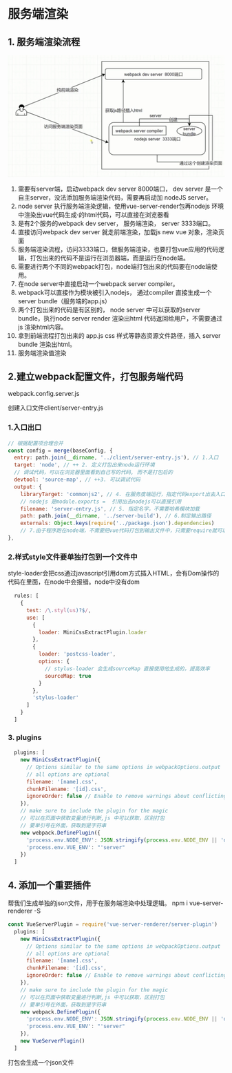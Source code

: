
# 服务端渲染

## 1. 服务端渲染流程
![原理图](https://github.com/FanWorldBegin/vue-ssr/blob/master/images/27.1.jpeg)

1. 需要有server端，启动webpack dev server 8000端口， dev server 是一个自主server，没法添加服务端渲染代码，需要再启动加 nodeJS server。
2. node server 执行服务端渲染逻辑，使用vue-server-render包再nodejs 环境中渲染出vue代码生成·的html代码，可以直接在浏览器看
3. 是有2个服务的webpack dev server， 服务端渲染， server 3333端口。 
4. 直接访问webpack dev server 就走前端渲染，加载js new vue 对象，渲染页面
5. 服务端渲染流程，访问3333端口，做服务端渲染，也要打包vue应用的代码逻辑，打包出来的代码不是运行在浏览器端，而是运行在node端。
6. 需要进行两个不同的webpack打包，node端打包出来的代码要在node端使用。
7. 在node server中直接启动一个webpack server compiler。
8. webpack可以直接作为模块被引入nodejs， 通过compiler 直接生成一个server bundle（服务端的app.js）
9. 两个打包出来的代码是有区别的， node server 中可以获取的server bundle，执行node server render 渲染出html 代码返回给用户，不需要通过js 渲染html内容。
10. 拿到前端流程打包出来的 app.js css 样式等静态资源文件路径，插入 server bundle 渲染出html。
11. 服务端渲染值渲染

## 2.建立webpack配置文件，打包服务端代码
webpack.config.server.js

创建入口文件client/server-entry.js
### 1.入口出口
```javascript
// 根据配置项合理合并
const config = merge(baseConfig, {
  entry: path.join(__dirname, '../client/server-entry.js'), // 1.入口
  target: 'node', // ++ 2. 定义打包出来node运行环境
  // 调试代码，可以在浏览器里面看到自己写的代码, 而不是打包后的
  devtool: 'source-map', // ++3. 可以调试代码
  output: {
    libraryTarget: 'commonjs2', // 4. 在服务度端运行，指定代码export出去入口怎样
    // nodejs 是module.exports =  引用出去nodejs可以直接引用
    filename: 'server-entry.js', // 5. 指定名字，不需要哈希模块加载
    path: path.join(__dirname, '../server-build'), // 6.制定输出路径
    externals: Object.keys(require('../package.json').dependencies)
    // 7.由于程序跑在node端，不需要把vue代码打包到输出文件中，只需要require就可以 (npm i vue -D)
},
```

### 2.样式style文件要单独打包到一个文件中
style-loader会把css通过javascript引用dom方式插入HTML，会有Dom操作的代码在里面，在node中会报错。node中没有dom

```javascript
  rules: [
    {
      test: /\.styl(us)?$/,
      use: [
        {
          loader: MiniCssExtractPlugin.loader
        },
        {
          loader: 'postcss-loader',
          options: {
            // stylus-loader 会生成sourceMap 直接使用他生成的，提高效率
            sourceMap: true
          }
        },
        'stylus-loader'
      ]
    }
  ]
```

### 3. plugins

```javascript
  plugins: [
    new MiniCssExtractPlugin({
      // Options similar to the same options in webpackOptions.output
      // all options are optional
      filename: '[name].css',
      chunkFilename: '[id].css',
      ignoreOrder: false // Enable to remove warnings about conflicting order
    }),
    // make sure to include the plugin for the magic
    // 可以在页面中获取变量进行判断,js 中可以获取，区别打包
    // 要单引号在外面，获取到是字符串
    new webpack.DefinePlugin({
      'process.env.NODE_ENV': JSON.stringify(process.env.NODE_ENV || 'development'),
      'process.env.VUE_ENV': "'server"
    })
  ]

```

## 4. 添加一个重要插件
帮我们生成单独的json文件，用于在服务端渲染中处理逻辑。
npm i vue-server-renderer -S
```javascript
const VueServerPlugin = require('vue-server-renderer/server-plugin')
  plugins: [
    new MiniCssExtractPlugin({
      // Options similar to the same options in webpackOptions.output
      // all options are optional
      filename: '[name].css',
      chunkFilename: '[id].css',
      ignoreOrder: false // Enable to remove warnings about conflicting order
    }),
    // make sure to include the plugin for the magic
    // 可以在页面中获取变量进行判断,js 中可以获取，区别打包
    // 要单引号在外面，获取到是字符串
    new webpack.DefinePlugin({
      'process.env.NODE_ENV': JSON.stringify(process.env.NODE_ENV || 'development'),
      'process.env.VUE_ENV': "'server"
    }),
    new VueServerPlugin()
  ]
```
打包会生成一个json文件

